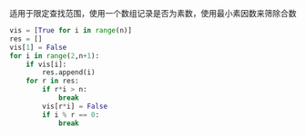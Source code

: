 适用于限定查找范围，使用一个数组记录是否为素数，使用最小素因数来筛除合数

```python
vis = [True for i in range(n)]
res = []
vis[1] = False
for i in range(2,n+1):
    if vis[i]:
        res.append(i)
    for r in res:
        if r*i > n:
            break
        vis[r*i] = False
        if i % r == 0:
            break
```